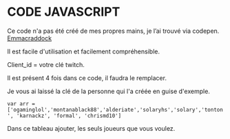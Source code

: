 # CODE JAVASCRIPT

Ce code n'a pas été créé de mes propres mains, je l’ai trouvé via codepen. [Emmacraddock](https://codepen.io/flem/embed/zBvoYo/)   

Il est facile d'utilisation et facilement compréhensible.  


Client_id = votre clé twitch.   

Il est présent 4 fois dans ce code, il faudra le remplacer. 


Je vous ai laissé la clé de la personne qui l'a créée en guise d'exemple. 

```var arr = ['ogaminglol','montanablack88','alderiate','solaryhs','solary','tonton', 'karnackz', 'formal', 'chrismd10']```

Dans ce tableau ajouter, les seuls joueurs que vous voulez.


